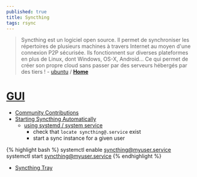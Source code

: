 ```yaml
---
published: true
title: Syncthing
tags: rsync
---
```

> Syncthing est un logiciel open source. Il permet de synchroniser les répertoires de plusieurs machines à travers Internet au moyen d'une connexion P2P sécurisée. Ils fonctionnent sur diverses plateformes en plus de Linux, dont Windows, OS-X, Android… Ce qui permet de créer son propre cloud sans passer par des serveurs hébergés par des tiers ! - [ubuntu](https://doc.ubuntu-fr.org/syncthing) / [**Home**](https://syncthing.net/)

# [GUI](http://localhost:8384/)

- [Community Contributions](https://docs.syncthing.net/users/contrib.html#contributions)
- [Starting Syncthing Automatically](https://docs.syncthing.net/users/autostart.html#linux)
	- [using systemd / system service](https://docs.syncthing.net/users/autostart.html#how-to-set-up-a-system-service)
    	- check that `locate syncthing@.service` exist
        - start a sync instance for a given user
        
{% highlight bash %}
systemctl enable syncthing@myuser.service
systemctl start syncthing@myuser.service
{% endhighlight %}

- [Syncthing Tray](https://github.com/Martchus/syncthingtray)